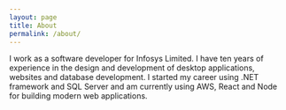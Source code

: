 ```yaml
---
layout: page
title: About
permalink: /about/
---
```


I work as a software developer for Infosys Limited. I have ten years of experience in
the design and development of desktop applications, websites and database development.
I started my career using .NET framework and SQL Server and am currently using
AWS, React and Node for building modern web applications.
